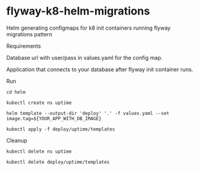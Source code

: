 # flyway-k8-helm-migrations
Helm generating configmaps for k8 init containers running flyway migrations pattern

Requirements

  Database url with user/pass in values.yaml for the config map.
  
  Application that connects to your database after flyway init container runs.

  Run 
  
    cd helm
    
    kubectl create ns uptime
    
    helm template --output-dir 'deploy' '.' -f values.yaml --set image.tag=${YOUR_APP_WITH_DB_IMAGE}
    
    kubectl apply -f deploy/uptime/templates

 Cleanup
    
    kubectl delete ns uptime
    
    kubectl delete deploy/uptime/templates
     
